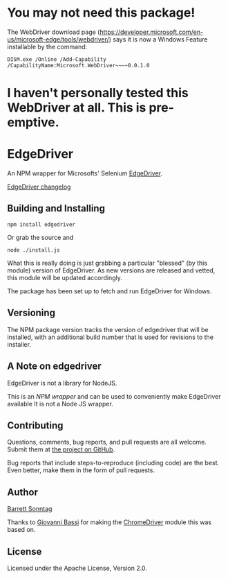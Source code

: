 # You may not need this package!
The WebDriver download page (https://developer.microsoft.com/en-us/microsoft-edge/tools/webdriver/) says it is now a Windows Feature installable by the command:

`DISM.exe /Online /Add-Capability /CapabilityName:Microsoft.WebDriver~~~~0.0.1.0`

# I haven't personally tested this WebDriver at all. This is pre-emptive.

EdgeDriver
=======

An NPM wrapper for Microsofts' Selenium [EdgeDriver](https://www.microsoft.com/en-us/download/details.aspx?id=48740).

[EdgeDriver changelog](https://dev.windows.com/en-us/microsoft-edge/platform/status/webdriver/details/)

Building and Installing
-----------------------

```shell
npm install edgedriver
```

Or grab the source and

```shell
node ./install.js
```

What this is really doing is just grabbing a particular "blessed" (by
this module) version of EdgeDriver. As new versions are released
and vetted, this module will be updated accordingly.

The package has been set up to fetch and run EdgeDriver for Windows.

Versioning
----------

The NPM package version tracks the version of edgedriver that will be installed,
with an additional build number that is used for revisions to the installer.

A Note on edgedriver
-------------------

EdgeDriver is not a library for NodeJS.

This is an _NPM wrapper_ and can be used to conveniently make EdgeDriver available
It is not a Node JS wrapper.

Contributing
------------

Questions, comments, bug reports, and pull requests are all welcome.  Submit them at
[the project on GitHub](https://github.com/barretts/node-edgedriver/).

Bug reports that include steps-to-reproduce (including code) are the
best. Even better, make them in the form of pull requests.

Author
------
[Barrett Sonntag](https://github.com/barretts)


Thanks to [Giovanni Bassi](https://github.com/giggio) for making the [ChromeDriver](https://github.com/giggio/node-chromedriver/) module this was based on.

License
-------

Licensed under the Apache License, Version 2.0.
